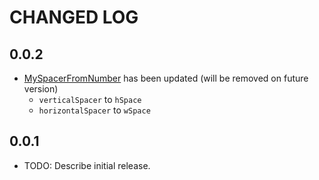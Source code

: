 # CHANGED LOG

## 0.0.2

- [MySpacerFromNumber](lib/src/extensions/gap_from_number.dart) has been updated (will be removed on future version)
  - `verticalSpacer` to `hSpace`
  - `horizontalSpacer` to `wSpace`

## 0.0.1

- TODO: Describe initial release.
